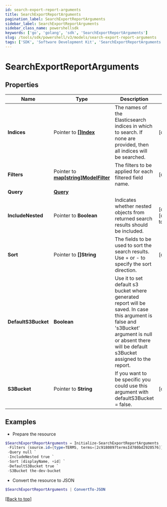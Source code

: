 ```yaml
---
id: search-export-report-arguments
title: SearchExportReportArguments
pagination_label: SearchExportReportArguments
sidebar_label: SearchExportReportArguments
sidebar_class_name: powershellsdk
keywords: ['go', 'golang', 'sdk', 'SearchExportReportArguments'] 
slug: /tools/sdk/powershell/v3/models/search-export-report-arguments
tags: ['SDK', 'Software Development Kit', 'SearchExportReportArguments']
---
```



# SearchExportReportArguments

## Properties

Name | Type | Description | Notes
------------ | ------------- | ------------- | -------------
**Indices** |  Pointer to [**[]Index**](index) | The names of the Elasticsearch indices in which to search. If none are provided, then all indices will be searched. | [optional] 
**Filters** |  Pointer to [**map[string]ModelFilter**](model-filter) | The filters to be applied for each filtered field name. | [optional] 
**Query** |  [**Query**](query) |  | 
**IncludeNested** |  Pointer to **Boolean** | Indicates whether nested objects from returned search results should be included. | [optional] [default to $true]
**Sort** |  Pointer to **[]String** | The fields to be used to sort the search results. Use + or - to specify the sort direction. | [optional] 
**DefaultS3Bucket** |  **Boolean** | Use it to set default s3 bucket where generated report will be saved.  In case this argument is false and &#39;s3Bucket&#39; argument is null or absent there will be default s3Bucket assigned to the report. | 
**S3Bucket** |  Pointer to **String** | If you want to be specific you could use this argument with defaultS3Bucket &#x3D; false. | [optional] 

## Examples

- Prepare the resource
```powershell
$SearchExportReportArguments = Initialize-SearchExportReportArguments  -Indices [entitlements] `
 -Filters {source.id={type=TERMS, terms=[2c9180897termsId780bd2920576]}, source.name.exact={type=TERMS, terms=[IdentityNow], exclude=true}} `
 -Query null `
 -IncludeNested true `
 -Sort [displayName, +id] `
 -DefaultS3Bucket true `
 -S3Bucket the-dev-bucket
```

- Convert the resource to JSON
```powershell
$SearchExportReportArguments | ConvertTo-JSON
```


[[Back to top]](#) 

